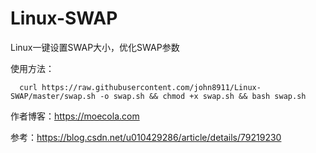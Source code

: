 # Linux-SWAP
Linux一键设置SWAP大小，优化SWAP参数

使用方法：

      curl https://raw.githubusercontent.com/john8911/Linux-SWAP/master/swap.sh -o swap.sh && chmod +x swap.sh && bash swap.sh
      
      
作者博客：https://moecola.com

参考：https://blog.csdn.net/u010429286/article/details/79219230
